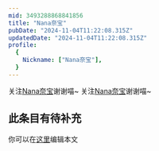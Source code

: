 ```yaml
---
mid: 3493288868841856
title: "Nana奈宝"
pubDate: "2024-11-04T11:22:08.315Z"
updatedDate: "2024-11-04T11:22:08.315Z"
profile:
  {
    Nickname: ["Nana奈宝"],
  }
---
```


关注[Nana奈宝](https://space.bilibili.com/3493288868841856)谢谢喵~ 关注[Nana奈宝](https://space.bilibili.com/3493288868841856)谢谢喵~

## 此条目有待补充
你可以在[这里](https://github.com/Yuhanawa/VTuber.ICU/edit/master/src/content/v/Nana奈宝/index.md)编辑本文
